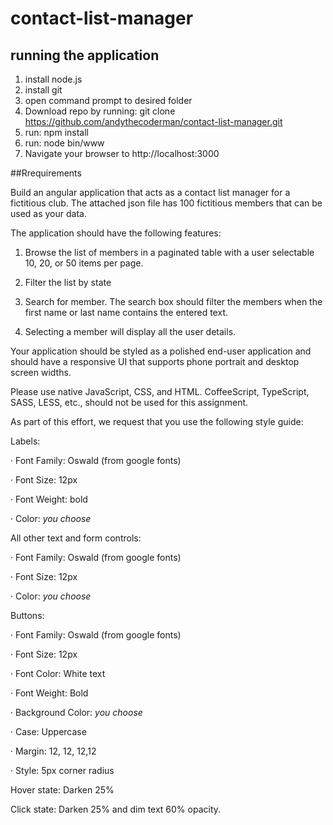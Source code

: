 # contact-list-manager

## running the application
1. install node.js
2. install git
3. open command prompt to desired folder
4. Download repo by running: git clone https://github.com/andythecoderman/contact-list-manager.git
5. run: npm install
6. run: node bin/www
7. Navigate your browser to http://localhost:3000


##Rrequirements

Build an angular application that acts as a contact list manager for a fictitious club.  The attached json file has 100 fictitious members that can be used as your data.

 

The application should have the following features:

 

1. Browse the list of members in a paginated table with a user selectable 10, 20, or 50 items per page.

2. Filter the list by state

3. Search for member.  The search box should filter the members when the first name or last name contains the entered text.

4. Selecting a member will display all the user details.

 

Your application should be styled as a polished end-user application and should have a responsive UI that supports phone portrait and desktop screen widths.

 

Please use native JavaScript, CSS, and HTML.  CoffeeScript, TypeScript, SASS, LESS, etc., should not be used for this assignment.

 

As part of this effort, we request that you use the following style guide:

 

Labels:

·        Font Family: Oswald (from google fonts)

·        Font Size: 12px

·        Font Weight: bold

·        Color: *you choose*

 

All other text and form controls:

·        Font Family: Oswald (from google fonts)

·        Font Size: 12px

·        Color: *you choose*

 

Buttons:

·        Font Family: Oswald (from google fonts)

·        Font Size: 12px

·        Font Color: White text

·        Font Weight: Bold

·        Background Color: *you choose*

·        Case: Uppercase

·        Margin: 12, 12, 12,12

·        Style: 5px corner radius

Hover state: Darken 25%

Click state: Darken 25% and dim text 60% opacity.
